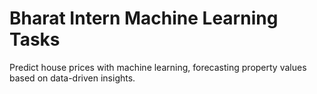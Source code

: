 # Bharat Intern Machine Learning Tasks
Predict house prices with machine learning, forecasting property values based on data-driven insights.

